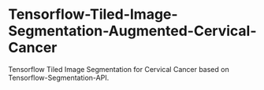 # Tensorflow-Tiled-Image-Segmentation-Augmented-Cervical-Cancer
Tensorflow Tiled Image Segmentation for Cervical Cancer based on Tensorflow-Segmentation-API.
